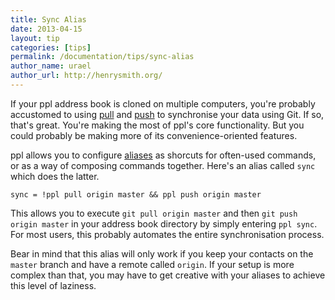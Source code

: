 ```yaml
---
title: Sync Alias
date: 2013-04-15
layout: tip
categories: [tips]
permalink: /documentation/tips/sync-alias
author_name: urael
author_url: http://henrysmith.org/
---
```


If your ppl address book is cloned on multiple computers, you're probably
accustomed to using [pull](/documentation/commands/pull/) and
[push](/documentation/commands/pull/) to synchronise your data using Git. If so,
that's great. You're making the most of ppl's core functionality. But you could
probably be making more of its convenience-oriented features.

ppl allows you to configure [aliases](/documentation/configuration/alias/) as
shorcuts for often-used commands, or as a way of composing commands together.
Here's an alias called `sync` which does the latter.

    sync = !ppl pull origin master && ppl push origin master

This allows you to execute `git pull origin master` and then `git push origin
master` in your address book directory by simply entering `ppl sync`. For most
users, this probably automates the entire synchronisation process.

Bear in mind that this alias will only work if you keep your contacts on the
`master` branch and have a remote called `origin`. If your setup is more complex
than that, you may have to get creative with your aliases to achieve this level
of laziness.

